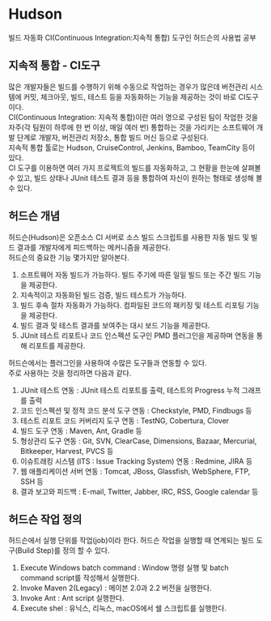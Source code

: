 # Hudson
빌드 자동화 CI(Continuous Integration:지속적 통합) 도구인 허드슨의 사용법 공부

## 지속적 통합 - CI도구

많은 개발자들은 빌드를 수행하기 위해 수동으로 작업하는 경우가 많은데 버전관리 시스템에 커밋, 체크아웃, 빌드, 테스트 등을 자동화하는 기능을 제공하는 것이 바로 CI도구 이다.   
CI(Continuous Integration: 지속적 통합)이란 여러 명으로 구성된 팀이 작업한 것을 자주(각 팀원이 하루에 한 번 이상, 매일 여러 번) 통합하는 것을 가리키는 소프트웨어 개발 단계로 개발자, 버전관리 저장소, 통합 빌드 머신 등으로 구성된다.   
지속적 통합 툴로는 Hudson, CruiseControl, Jenkins, Bamboo, TeamCity 등이 있다.   
CI 도구를 이용하면 여러 가지 프로젝트의 빌드를 자동화하고, 그 현황을 한눈에 살펴볼 수 있고, 빌드 상태나 JUnit 테스트 결과 등을 통합하여 자신이 원하는 형태로 생성해 볼 수 있다.

## 허드슨 개념

허드슨(Hudson)은 오픈소스 CI 서버로 소스 빌드 스크립트를 사용한 자동 빌드 및 빌드 결과를 개발자에게 피드백하는 메커니즘을 제공한다.   
허드슨의 중요한 기능 몇가지만 알아본다.
1. 소프트웨어 자동 빌드가 가능하다. 빌드 주기에 따른 일일 빌드 또는 주간 빌드 기능을 제공한다.
2. 지속적이고 자동화된 빌드 검증, 빌드 테스트가 가능하다.
3. 빌드 후속 절차 자동화가 가능하다. 컴파일된 코드의 패키징 및 테스트 리포팅 기능을 제공한다.
4. 빌드 결과 및 테스트 결과를 보여주는 대시 보드 기능을 제공한다.
5. JUnit 테스트 리포트나 코드 인스펙션 도구인 PMD 플러그인을 제공하며 연동을 통해 리포트를 제공한다.

허드슨에서는 플러그인을 사용하여 수많은 도구들과 연동할 수 있다.  
주로 사용하는 것을 정리하면 다음과 같다.

1. JUnit 테스트 연동 : JUnit 테스트 리포트를 출력, 테스트의 Progress 누적 그래프를 출력
2. 코드 인스펙션 및 정적 코드 분석 도구 연동 : Checkstyle, PMD, Findbugs 등
3. 테스트 리포트 코드 커버리지 도구 연동 : TestNG, Cobertura, Clover
4. 빌드 도구 연동 : Maven, Ant, Gradle 등
5. 형상관리 도구 연동 : Git, SVN, ClearCase, Dimensions, Bazaar, Mercurial, Bitkeeper, Harvest, PVCS 등
6. 이슈트래킹 시스템 (ITS : Issue Tracking System) 연동 : Redmine, JIRA 등
7. 웹 애플리케이션 서버 연동 : Tomcat, JBoss, Glassfish, WebSphere, FTP, SSH 등
8. 결과 보고와 피드백 : E-mail, Twitter, Jabber, IRC, RSS, Google calendar 등

## 허드슨 작업 정의

허드슨에서 실행 단위를 작업(job)이라 한다. 허드슨 작업을 실행할 때 연계되는 빌드 도구(Build Step)를 정의 할 수 있다.
1. Execute Windows batch command : Window 명령 실행 및 batch command script를 작성해서 실행한다.
2. Invoke Maven 2(Legacy) : 메이븐 2.0과 2.2 버전을 실행한다.
3. Invoke Ant : Ant script 실행한다.
4. Execute shel : 유닉스, 리눅스, macOS에서 쉘 스크립트를 실행한다.
